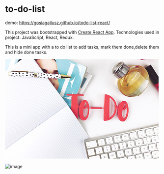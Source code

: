 
# to-do-list
demo: https://gosiagajlusz.github.io/todo-list-react/

This project was bootstrapped with [Create React App](https://github.com/facebook/create-react-app).
Technologies used in project: JavaScript, React, Redux. 


This is a mini app with a to do list to add tasks, mark them done,delete them and hide done tasks. 

![to do list](https://raw.githubusercontent.com/gosiagajlusz/to-do-list/af4d74b494fef21bbafba1ed62c550e14f79646e/obrazki/to%20do%20mini.jpg)

![image](https://github.com/gosiagajlusz/todo-list-react/assets/105000058/836a4847-5737-4bd8-bf6b-82068a6f6d3b)


